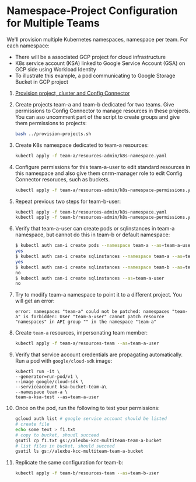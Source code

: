 # Namespace-Project Configuration for Multiple Teams

We'll provision multiple Kubernetes namespaces, namespace per team. For each namespace:
* There will be a associated GCP project for cloud infrastructure
* K8s service account (KSA) linked to Google Service Account (GSA) on GCP side using Workload Identity
* To illustrate this example, a pod communicating to Google Storage Bucket in GCP project

1. [Provision project, cluster and Config Connector](../../provision.md)
1. Create projects team-a and team-b dedicated for two teams. Give permissions to Config Connector to manage resources in these projects. You can aso uncomment part of the script to create groups and give them permissions to projects:

    ```bash
    bash ../provision-projects.sh
    ```

1. Create K8s namespace dedicated to team-a resources:

    ```bash
    kubectl apply -f team-a/resources-admin/k8s-namespace.yaml
    ```

1. Configure permissions for this team-a-user to edit standard resources in this namespace and also give them cnrm-manager role to edit Config Connector resoruces, such as buckets.

    ```bash
    kubectl apply -f team-a/resources-admin/k8s-namespace-permissions.yaml
    ```
1. Repeat previous two steps for team-b-user:

    ```bash
    kubectl apply -f team-b/resources-admin/k8s-namespace.yaml
    kubectl apply -f team-b/resources-admin/k8s-namespace-permissions.yaml
    ```

1. Verify that team-a-user can create pods or sqlinstances in team-a namespace, but cannot do this in team-b or default namespace:
    ```bash
    $ kubectl auth can-i create pods --namespace team-a --as=team-a-user
    yes
    $ kubectl auth can-i create sqlinstances --namespace team-a --as=team-a-user
    yes
    $ kubectl auth can-i create sqlinstances --namespace team-b --as=team-a-user
    no
    $ kubectl auth can-i create sqlinstances --as=team-a-user
    no
    ```
1. Try to modify team-a namespace to point it to a different project. You will get an error:
    ```
    error: namespaces "team-a" could not be patched: namespaces "team-a" is forbidden: User "team-a-user" cannot patch resource "namespaces" in API group "" in the namespace "team-a"
    ```
1. Create `team-a` resources, impersonating team member:
    ```bash
    kubectl apply -f team-a/resources-team --as=team-a-user
    ```
1. Verify that service account credentials are propagating automatically. Run a pod with `google/cloud-sdk` image:
    ```
    kubectl run -it \
    --generator=run-pod/v1 \
    --image google/cloud-sdk \
    --serviceaccount ksa-bucket-team-a\
    --namespace team-a \
    team-a-ksa-test --as=team-a-user
    ```
1. Once on the pod, run the following to test your permissions:
    ```bash
    gcloud auth list # google service account should be listed
    # create file
    echo some text > f1.txt
    # copy to bucket, shoudl succeed
    gsutil cp f1.txt gs://alexbu-kcc-multiteam-team-a-bucket
    # list files in bucket, should succeed
    gsutil ls gs://alexbu-kcc-multiteam-team-a-bucket
    ```

1. Replicate the same configuration for team-b:

    ```bash
    kubectl apply -f team-b/resources-team --as=team-b-user
    ```